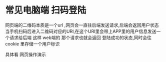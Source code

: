 
# 常见电脑端 扫码登陆

 网页端的二维码本质是一个url ,网页会一直往后端发送请求,后端会返回用户状态
 当手机扫码后进入二维码对应的URl,在这个URl里会带上APP里的用户信息发送一个请求给后端 
 这样 web端的 那个请求也就会返回 登陆成功的状态,同时会往 cookie 里存储一个用户标识

 具体看 网页操作演示